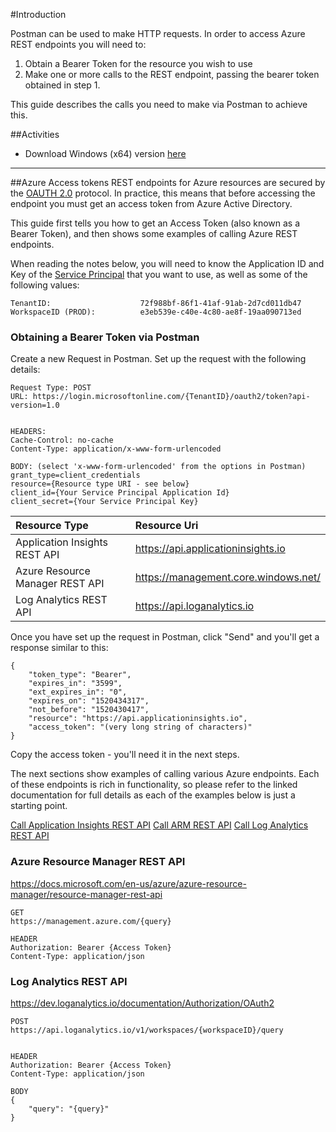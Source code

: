 #Introduction

Postman can be used to make HTTP requests. In order to access Azure REST endpoints you will need to:
1) Obtain a Bearer Token for the resource you wish to use
2) Make one or more calls to the REST endpoint, passing the bearer token obtained in step 1.

This guide describes the calls you need to make via Postman to achieve this.

##Activities

- Download Windows (x64) version [here](https://dl.pstmn.io/download/latest/win64)


---
##Azure Access tokens
REST endpoints for Azure resources are secured by the [OAUTH 2.0](https://docs.microsoft.com/en-us/azure/active-directory/develop/active-directory-protocols-oauth-code) protocol. In practice, this means that before accessing the endpoint you must get an access token from Azure Active Directory. 

This guide first tells you how to get an Access Token (also known as a Bearer Token), and then shows some examples of calling Azure REST endpoints.

When reading the notes below, you will need to know the Application ID and Key of the  [Service Principal](/Work-Instructions/Operations/Setup-Postman/Service-Principals)  that you want to use, as well as some of the following values:
```
TenantID:                    72f988bf-86f1-41af-91ab-2d7cd011db47
WorkspaceID (PROD):          e3eb539e-c40e-4c80-ae8f-19aa090713ed 

```
### Obtaining a Bearer Token via Postman
Create a new Request in Postman.
Set up the request with the following details:

```
Request Type: POST 
URL: https://login.microsoftonline.com/{TenantID}/oauth2/token?api-version=1.0


HEADERS:
Cache-Control: no-cache
Content-Type: application/x-www-form-urlencoded

BODY: (select 'x-www-form-urlencoded' from the options in Postman)
grant_type=client_credentials
resource={Resource type URI - see below}
client_id={Your Service Principal Application Id}
client_secret={Your Service Principal Key}

```


|Resource Type |Resource Uri |  
|:-----------|:-----------|
| Application Insights REST API| https://api.applicationinsights.io |  
| Azure Resource Manager REST API |https://management.core.windows.net/|
| Log Analytics REST API|https://api.loganalytics.io|

Once you have set up the request in Postman, click "Send" and you'll get a response similar to this:
```
{
    "token_type": "Bearer",
    "expires_in": "3599",
    "ext_expires_in": "0",
    "expires_on": "1520434317",
    "not_before": "1520430417",
    "resource": "https://api.applicationinsights.io",
    "access_token": "(very long string of characters)"
}
```

Copy the access token - you'll need it in the next steps.

The next sections show examples of calling various Azure endpoints. Each of these endpoints is rich in functionality, so please refer to the linked documentation for full details as each of the examples below is just a starting point.
 
[Call Application Insights REST API](/Work-Instructions/Operations/Setup-Postman/Call-Application-Insights-REST-API)
[Call ARM REST API](/Work-Instructions/Operations/Setup-Postman/Call-ARM-REST-API)
[Call Log Analytics REST API](/Work-Instructions/Operations/Setup-Postman/Call-Log-Analytics-REST-API)
### Azure Resource Manager REST API

<https://docs.microsoft.com/en-us/azure/azure-resource-manager/resource-manager-rest-api>

```
GET
https://management.azure.com/{query}

HEADER
Authorization: Bearer {Access Token}
Content-Type: application/json
```

### Log Analytics REST API
<https://dev.loganalytics.io/documentation/Authorization/OAuth2>
```
POST
https://api.loganalytics.io/v1/workspaces/{workspaceID}/query


HEADER
Authorization: Bearer {Access Token}
Content-Type: application/json

BODY
{
    "query": "{query}"
}
```






